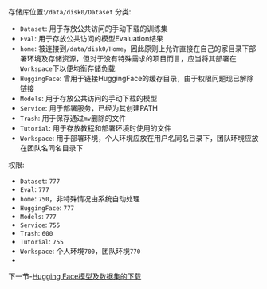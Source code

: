 存储库位置:`/data/disk0/Dataset`
分类:
* `Dataset`: 用于存放公共访问的手动下载的训练集
* `Eval`: 用于存放公共访问的模型Evaluation结果
* `home`: 被连接到`/data/disk0/Home`，因此原则上允许直接在自己的家目录下部署环境及存储资源，但对于没有特殊需求的项目而言，应当将其部署在`Workspace`下以便均衡存储负载
* `HuggingFace`: 曾用于链接HuggingFace的缓存目录，由于权限问题现已解除链接
* `Models`: 用于存放公共访问的手动下载的模型
* `Service`: 用于部署服务，已经为其创建PATH
* `Trash`: 用于保存通过`mv`删除的文件
* `Tutorial`: 用于存放教程和部署环境时使用的文件
* `Workspace`: 用于部署环境，个人环境应放在用户名同名目录下，团队环境应放在团队名同名目录下

权限:
* `Dataset`: `777`
* `Eval`: `777`
* `home`: `750`，非特殊情况由系统自动处理
* `HuggingFace`: `777`
* `Models`: `777`
* `Service`: `755`
* `Trash`: `600`
* `Tutorial`: `755`
* `Workspace`: 个人环境`700`，团队环境`770`
* 
下一节-[Hugging Face模型及数据集的下载](https://github.com/alkalimc/H100-Server-Guidebook/blob/main/chapter/general/huggingface.md)